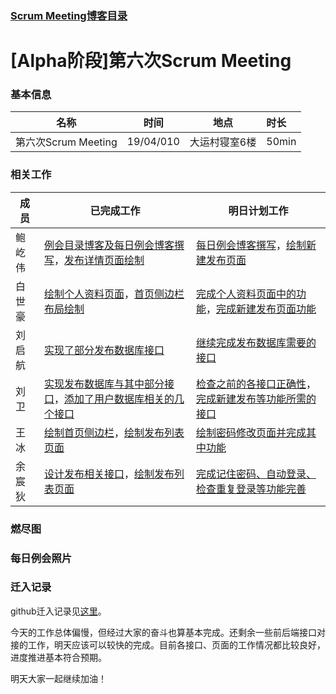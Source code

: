 ### [Scrum Meeting博客目录](<https://www.cnblogs.com/Water-T/p/10675740.html> )

# [Alpha阶段]第六次Scrum Meeting

### 基本信息

| 名称                | 时间      | 地点          | 时长  |
| ------------------- | --------- | ------------- | :---- |
| 第六次Scrum Meeting | 19/04/010 | 大运村寝室6楼 | 50min |

### 相关工作

| 成员   | 已完成工作                                                   | 明日计划工作                                                 |
| ------ | ------------------------------------------------------------ | ------------------------------------------------------------ |
| 鲍屹伟 | [例会目录博客及每日例会博客撰写](<https://github.com/kirito12138/GroupWork/issues/6>)，[发布详情页面绘制](<https://github.com/kirito12138/GroupWork/issues/12>) | [每日例会博客撰写](<https://github.com/kirito12138/GroupWork/issues/6>)，[绘制新建发布页面](<https://github.com/kirito12138/GroupWork/issues/11>) |
| 白世豪 | [绘制个人资料页面](<https://github.com/kirito12138/GroupWork/issues/51>)，[首页侧边栏布局绘制](<https://github.com/kirito12138/GroupWork/issues/14>) | [完成个人资料页面中的功能](<https://github.com/kirito12138/GroupWork/issues/51>)，[完成新建发布页面功能](<https://github.com/kirito12138/GroupWork/issues/10>) |
| 刘启航 | [实现了部分发布数据库接口](<https://github.com/kirito12138/GroupWork/issues/24>) | [继续完成发布数据库需要的接口](<https://github.com/kirito12138/GroupWork/issues/24>) |
| 刘卫   | [实现发布数据库与其中部分接口](<https://github.com/kirito12138/GroupWork/issues/24>)，[添加了用户数据库相关的几个接口](<https://github.com/kirito12138/GroupWork/issues/21>) | [检查之前的各接口正确性](<https://github.com/kirito12138/GroupWork/issues/29>)，[完成新建发布等功能所需的接口](<https://github.com/kirito12138/GroupWork/issues/24>) |
| 王冰   | [绘制首页侧边栏](<https://github.com/kirito12138/GroupWork/issues/14>)，[绘制发布列表页面](<https://github.com/kirito12138/GroupWork/issues/10>) | [绘制密码修改页面并完成其中功能](<https://github.com/kirito12138/GroupWork/issues/71>) |
| 余宸狄 | [设计发布相关接口](<https://github.com/kirito12138/GroupWork/issues/7>)，[绘制发布列表页面](<https://github.com/kirito12138/GroupWork/issues/28>) | [完成记住密码、自动登录、检查重复登录等功能完善](<https://github.com/kirito12138/GroupWork/issues/52>) |

### 燃尽图



### 每日例会照片



### 迁入记录

github迁入记录见[这里](<https://github.com/kirito12138/GroupWork>)。

今天的工作总体偏慢，但经过大家的奋斗也算基本完成。还剩余一些前后端接口对接的工作，明天应该可以较快的完成。目前各接口、页面的工作情况都比较良好，进度推进基本符合预期。

明天大家一起继续加油！